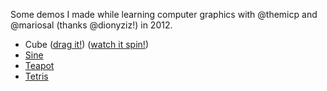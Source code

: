 Some demos I made while learning computer graphics with @themicp and @mariosal (thanks @dionyziz!) in 2012.

* Cube ([drag it!](https://gtklocker.github.io/canvas-demos/cube/drag/)) ([watch it spin!](https://gtklocker.github.io/canvas-demos/cube/rotating/))
* [Sine](https://gtklocker.github.io/canvas-demos/sine/)
* [Teapot](https://gtklocker.github.io/canvas-demos/teapot/)
* [Tetris](https://gtklocker.github.io/canvas-demos/tetris/)
